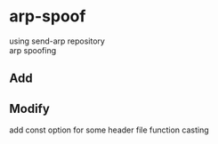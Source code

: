 # arp-spoof
using send-arp repository </br>
arp spoofing  

## Add

## Modify
add const option for some header file function
casting

